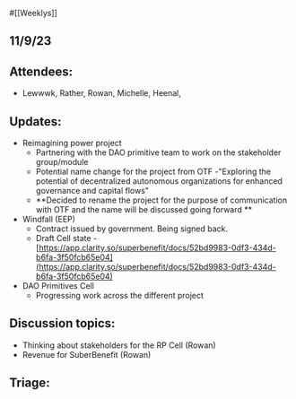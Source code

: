 #[[Weeklys]] 
## 11/9/23
## Attendees:
- Lewwwk, Rather, Rowan, Michelle, Heenal,  

## Updates:
- Reimagining power project
	- Partnering with the DAO primitive team to work on the stakeholder group/module
	- Potential name change for the project from OTF -"Exploring the potential of decentralized autonomous organizations for enhanced governance and capital flows"
	- **Decided to rename the project for the purpose of communication with OTF and the name will be discussed going forward **
- Windfall (EEP)
	- Contract issued by government. Being signed back.
	- Draft Cell state - [https://app.clarity.so/superbenefit/docs/52bd9983-0df3-434d-b6fa-3f50fcb65e04](https://app.clarity.so/superbenefit/docs/52bd9983-0df3-434d-b6fa-3f50fcb65e04) 
- DAO Primitives Cell 
	- Progressing work across the different project

## Discussion topics:
- Thinking about stakeholders for the RP Cell (Rowan)
- Revenue for SuberBenefit (Rowan)

## Triage: